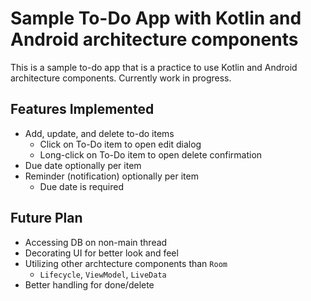 # Sample To-Do App with Kotlin and Android architecture components

This is a sample to-do app that is a practice to use Kotlin
and Android architecture components. Currently work in progress.

## Features Implemented

* Add, update, and delete to-do items
  * Click on To-Do item to open edit dialog
  * Long-click on To-Do item to open delete confirmation
* Due date optionally per item
* Reminder (notification) optionally per item
  * Due date is required


## Future Plan

* Accessing DB on non-main thread
* Decorating UI for better look and feel
* Utilizing other archtecture components than `Room`
  * `Lifecycle`, `ViewModel`, `LiveData`
* Better handling for done/delete
